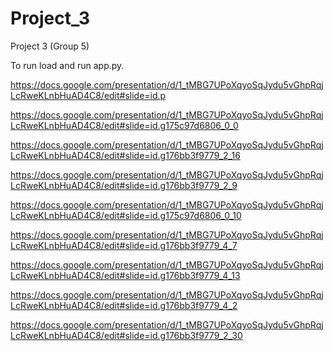 # Project_3

Project 3 (Group 5)

To run load and run app.py.

https://docs.google.com/presentation/d/1_tMBG7UPoXqyoSqJydu5vGhpRqjLcRweKLnbHuAD4C8/edit#slide=id.p

https://docs.google.com/presentation/d/1_tMBG7UPoXqyoSqJydu5vGhpRqjLcRweKLnbHuAD4C8/edit#slide=id.g175c97d6806_0_0

https://docs.google.com/presentation/d/1_tMBG7UPoXqyoSqJydu5vGhpRqjLcRweKLnbHuAD4C8/edit#slide=id.g176bb3f9779_2_16

https://docs.google.com/presentation/d/1_tMBG7UPoXqyoSqJydu5vGhpRqjLcRweKLnbHuAD4C8/edit#slide=id.g176bb3f9779_2_9

https://docs.google.com/presentation/d/1_tMBG7UPoXqyoSqJydu5vGhpRqjLcRweKLnbHuAD4C8/edit#slide=id.g175c97d6806_0_10

https://docs.google.com/presentation/d/1_tMBG7UPoXqyoSqJydu5vGhpRqjLcRweKLnbHuAD4C8/edit#slide=id.g176bb3f9779_4_7

https://docs.google.com/presentation/d/1_tMBG7UPoXqyoSqJydu5vGhpRqjLcRweKLnbHuAD4C8/edit#slide=id.g176bb3f9779_4_13

https://docs.google.com/presentation/d/1_tMBG7UPoXqyoSqJydu5vGhpRqjLcRweKLnbHuAD4C8/edit#slide=id.g176bb3f9779_4_2

https://docs.google.com/presentation/d/1_tMBG7UPoXqyoSqJydu5vGhpRqjLcRweKLnbHuAD4C8/edit#slide=id.g176bb3f9779_2_30

